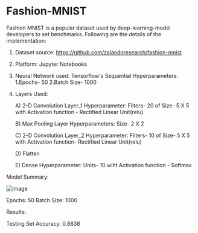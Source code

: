 # Fashion-MNIST

Fashion MNIST is a popular dataset used by deep-learning-model developers to set benchmarks. Following are the details of the implementation:

1. Dataset source: https://github.com/zalandoresearch/fashion-mnist

2. Platform: Jupyter Notebooks

3. Neural Network used: Tensorflow's Sequential
      Hyperparameters:
        1.Epochs- 50
        2.Batch Size- 1000

4. Layers Used: 
    
    A) 2-D Convolution Layer_1
        Hyperparameter: 
         Filters- 20
         of Size- 5 X 5
         with Activation function - Rectified Linear Unit(relu)
         
    B) Max Pooling Layer
        Hyperparameters:
          Size- 2 X 2
          
    C) 2-D Convolution Layer_2
        Hyperparameter: 
         Filters- 10
         of Size- 5 X 5
         with Activation function- Rectified Linear Unit(relu)
    
    D) Flatten
    
    E) Dense
        Hyperparameter: 
         Units- 10
         wiht Activation function - Softmax
         
       

Model Summary:

![image](https://user-images.githubusercontent.com/31684198/114301429-7586ff80-9ae2-11eb-8828-178bf3055a85.png)

Epochs: 50
Batch Size: 1000

Results:

Testing Set Accuracy: 0.8838
         
        
